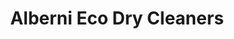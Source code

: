 ---
title: "Alberni Eco Dry Cleaners"
url: /port-alberni/alberni-eco-dry-cleaners/
shop: laundry
---